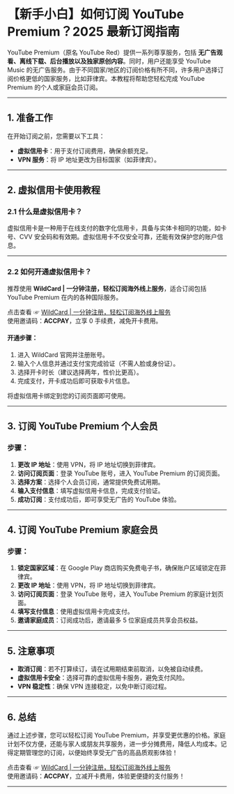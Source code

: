 # 【新手小白】如何订阅 YouTube Premium？2025 最新订阅指南

YouTube Premium（原名 YouTube Red）提供一系列尊享服务，包括 **无广告观看、离线下载、后台播放以及独家原创内容**。同时，用户还能享受 YouTube Music 的无广告服务。由于不同国家/地区的订阅价格有所不同，许多用户选择订阅价格更低的国家服务，比如菲律宾。本教程将帮助您轻松完成 YouTube Premium 的个人或家庭会员订阅。

---

## 1. 准备工作

在开始订阅之前，您需要以下工具：

- **虚拟信用卡**：用于支付订阅费用，确保余额充足。
- **VPN 服务**：将 IP 地址更改为目标国家（如菲律宾）。

---

## 2. 虚拟信用卡使用教程

### 2.1 什么是虚拟信用卡？

虚拟信用卡是一种用于在线支付的数字化信用卡，具备与实体卡相同的功能，如卡号、CVV 安全码和有效期。虚拟信用卡不仅安全可靠，还能有效保护您的账户信息。

---

### 2.2 如何开通虚拟信用卡？

推荐使用 **WildCard | 一分钟注册，轻松订阅海外线上服务**，适合订阅包括 YouTube Premium 在内的各种国际服务。

点击查看 ☞ [WildCard | 一分钟注册，轻松订阅海外线上服务](https://bit.ly/bewildcard)  
使用邀请码：**ACCPAY**，立享 0 手续费，减免开卡费用。

#### 开通步骤：
1. 进入 WildCard 官网并注册账号。
2. 输入个人信息并通过支付宝完成验证（不需人脸或身份证）。
3. 选择开卡时长（建议选择两年，性价比更高）。
4. 完成支付，开卡成功后即可获取卡片信息。

将虚拟信用卡绑定到您的订阅页面即可使用。

---

## 3. 订阅 YouTube Premium 个人会员

### 步骤：
1. **更改 IP 地址**：使用 VPN，将 IP 地址切换到菲律宾。
2. **访问订阅页面**：登录 YouTube 账号，进入 YouTube Premium 的订阅页面。
3. **选择方案**：选择个人会员订阅，通常提供免费试用期。
4. **输入支付信息**：填写虚拟信用卡信息，完成支付验证。
5. **成功订阅**：支付成功后，即可享受无广告的 YouTube 体验。

---

## 4. 订阅 YouTube Premium 家庭会员

### 步骤：
1. **锁定国家区域**：在 Google Play 商店购买免费电子书，确保账户区域锁定在菲律宾。
2. **更改 IP 地址**：使用 VPN，将 IP 地址切换到菲律宾。
3. **访问订阅页面**：登录 YouTube 账号，进入 YouTube Premium 的家庭计划页面。
4. **填写支付信息**：使用虚拟信用卡完成支付。
5. **邀请家庭成员**：订阅成功后，邀请最多 5 位家庭成员共享会员权益。

---

## 5. 注意事项

- **取消订阅**：若不打算续订，请在试用期结束前取消，以免被自动续费。
- **虚拟信用卡安全**：选择可靠的虚拟信用卡服务，避免支付风险。
- **VPN 稳定性**：确保 VPN 连接稳定，以免中断订阅过程。

---

## 6. 总结

通过上述步骤，您可以轻松订阅 YouTube Premium，并享受更优惠的价格。家庭计划不仅方便，还能与家人或朋友共享服务，进一步分摊费用，降低人均成本。记得定期管理您的订阅，以便始终享受无广告的高品质观影体验！

点击查看 ☞ [WildCard | 一分钟注册，轻松订阅海外线上服务](https://bit.ly/bewildcard)  
使用邀请码：**ACCPAY**，立减开卡费用，体验更便捷的支付服务！

---


